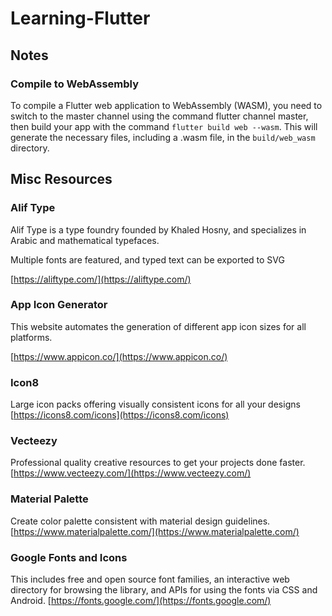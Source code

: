 # Learning-Flutter

## Notes
### Compile to WebAssembly
To compile a Flutter web application to WebAssembly (WASM), you need to switch to the master channel using the command flutter channel master, then build your app with the command `flutter build web --wasm`. This will generate the necessary files, including a .wasm file, in the `build/web_wasm` directory.

## Misc Resources
### Alif Type
Alif Type is a type foundry founded by Khaled Hosny, and specializes in Arabic and mathematical typefaces.

Multiple fonts are featured, and typed text can be exported to SVG

[https://aliftype.com/](https://aliftype.com/)

### App Icon Generator
This website automates the generation of different app icon sizes for all platforms.


[https://www.appicon.co/](https://www.appicon.co/)

### Icon8
Large icon packs offering visually consistent icons for all your designs
[https://icons8.com/icons](https://icons8.com/icons)

### Vecteezy
Professional quality creative resources to get your projects done faster.
[https://www.vecteezy.com/](https://www.vecteezy.com/)

### Material Palette
Create color palette consistent with material design guidelines. 
[https://www.materialpalette.com/](https://www.materialpalette.com/)

### Google Fonts and Icons
This includes free and open source font families, an interactive web directory for browsing the library, and APIs for using the fonts via CSS and Android.
[https://fonts.google.com/](https://fonts.google.com/)